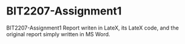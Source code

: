 # BIT2207-Assignment1
BIT2207-Assignment1 Report writen in LateX, its LateX code, and the original report simply written in MS Word.
